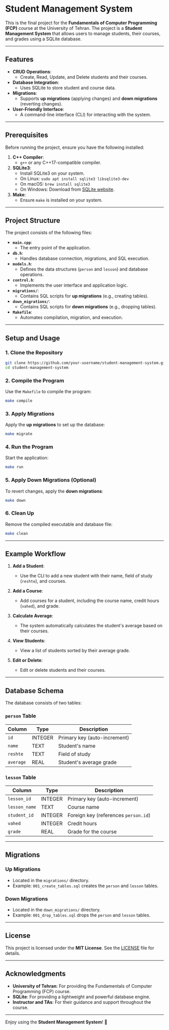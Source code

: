 # Student Management System

This is the final project for the **Fundamentals of Computer Programming (FCP)** course at the University of Tehran. The project is a **Student Management System** that allows users to manage students, their courses, and grades using a SQLite database.

---

## Features

- **CRUD Operations**:
  - Create, Read, Update, and Delete students and their courses.
- **Database Integration**:
  - Uses SQLite to store student and course data.
- **Migrations**:
  - Supports **up migrations** (applying changes) and **down migrations** (reverting changes).
- **User-Friendly Interface**:
  - A command-line interface (CLI) for interacting with the system.

---

## Prerequisites

Before running the project, ensure you have the following installed:

1. **C++ Compiler**:
   - `g++` or any C++17-compatible compiler.
2. **SQLite3**:
   - Install SQLite3 on your system.
   - On Linux: `sudo apt install sqlite3 libsqlite3-dev`
   - On macOS: `brew install sqlite3`
   - On Windows: Download from [SQLite website](https://www.sqlite.org/download.html).
3. **Make**:
   - Ensure `make` is installed on your system.

---

## Project Structure

The project consists of the following files:

- **`main.cpp`**:
  - The entry point of the application.
- **`db.h`**:
  - Handles database connection, migrations, and SQL execution.
- **`models.h`**:
  - Defines the data structures (`person` and `lesson`) and database operations.
- **`control.h`**:
  - Implements the user interface and application logic.
- **`migrations/`**:
  - Contains SQL scripts for **up migrations** (e.g., creating tables).
- **`down_migrations/`**:
  - Contains SQL scripts for **down migrations** (e.g., dropping tables).
- **`Makefile`**:
  - Automates compilation, migration, and execution.

---

## Setup and Usage

### 1. Clone the Repository

```bash
git clone https://github.com/your-username/student-management-system.git
cd student-management-system
```

### 2. Compile the Program

Use the `Makefile` to compile the program:

```bash
make compile
```

### 3. Apply Migrations

Apply the **up migrations** to set up the database:

```bash
make migrate
```

### 4. Run the Program

Start the application:

```bash
make run
```

### 5. Apply Down Migrations (Optional)

To revert changes, apply the **down migrations**:

```bash
make down
```

### 6. Clean Up

Remove the compiled executable and database file:

```bash
make clean
```

---

## Example Workflow

1. **Add a Student**:
   - Use the CLI to add a new student with their name, field of study (`reshte`), and courses.

2. **Add a Course**:
   - Add courses for a student, including the course name, credit hours (`vahed`), and grade.

3. **Calculate Average**:
   - The system automatically calculates the student's average based on their courses.

4. **View Students**:
   - View a list of students sorted by their average grade.

5. **Edit or Delete**:
   - Edit or delete students and their courses.

---

## Database Schema

The database consists of two tables:

### **`person` Table**
| Column    | Type        | Description                |
|-----------|-------------|----------------------------|
| `id`      | INTEGER     | Primary key (auto-increment)|
| `name`    | TEXT        | Student's name             |
| `reshte`  | TEXT        | Field of study             |
| `average` | REAL        | Student's average grade    |

### **`lesson` Table**
| Column        | Type        | Description                |
|---------------|-------------|----------------------------|
| `lesson_id`   | INTEGER     | Primary key (auto-increment)|
| `lesson_name` | TEXT        | Course name                |
| `student_id`  | INTEGER     | Foreign key (references `person.id`)|
| `vahed`       | INTEGER     | Credit hours               |
| `grade`       | REAL        | Grade for the course       |

---

## Migrations

### Up Migrations
- Located in the `migrations/` directory.
- Example: `001_create_tables.sql` creates the `person` and `lesson` tables.

### Down Migrations
- Located in the `down_migrations/` directory.
- Example: `001_drop_tables.sql` drops the `person` and `lesson` tables.

---

## License

This project is licensed under the **MIT License**. See the [LICENSE](LICENSE) file for details.

---

## Acknowledgments

- **University of Tehran**: For providing the Fundamentals of Computer Programming (FCP) course.
- **SQLite**: For providing a lightweight and powerful database engine.
- **Instructor and TAs**: For their guidance and support throughout the course.

---
Enjoy using the **Student Management System**! 🚀